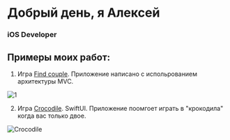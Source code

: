 # Добрый день, я Алексей
### iOS Developer <img height="15" width="15" src="https://cdn.simpleicons.org/Apple/yellow"/>

## Примеры моих работ:

1. Игра [Find couple](https://github.com/BuAleksey/Find-couple.git).
Приложение написано с испольpованием архитектуры MVC.

![1](https://user-images.githubusercontent.com/97629184/220197281-f09e1ae2-2a0f-4777-9d0f-0eb5c71af8ef.gif)


2. Игра [Crocodile](https://github.com/BuAleksey/Crocodile.git).
SwiftUI.
Приложение поомгоет играть в "крокодила" когда вас только двое.

![Crocodile](https://user-images.githubusercontent.com/97629184/220196132-c7617a7c-df75-4938-bca6-48c9383a3f0f.gif)
